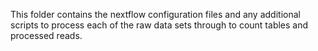 This folder contains the nextflow configuration files and any additional scripts to process each of the raw data sets through to count tables and processed reads.
